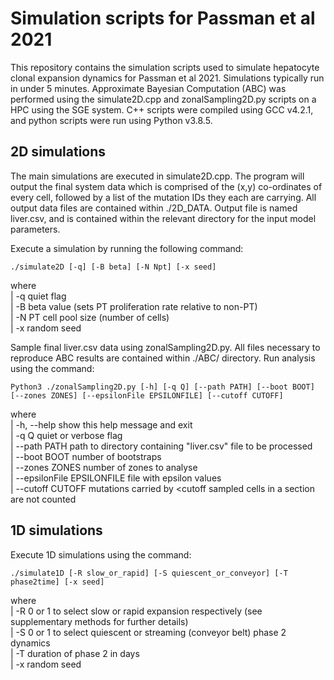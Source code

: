 # Simulation scripts for Passman et al 2021

This repository contains the simulation scripts used to simulate hepatocyte clonal expansion dynamics for Passman et al 2021. Simulations typically run in under 5 minutes. Approximate Bayesian Computation (ABC) was performed using the simulate2D.cpp and zonalSampling2D.py scripts on a HPC using the SGE system. C++ scripts were compiled using GCC v4.2.1, and python scripts were run using Python v3.8.5.


## 2D simulations

The main simulations are executed in simulate2D.cpp. The program will output the final system data which is comprised of the (x,y) co-ordinates of every cell, followed by a list of the mutation IDs they each are carrying. All output data files are contained within ./2D_DATA. Output file is named liver.csv, and is contained within the relevant directory for the input model parameters.

Execute a simulation by running the following command:

```
./simulate2D [-q] [-B beta] [-N Npt] [-x seed]
```

where\
|  -q	quiet flag\
|  -B	beta value (sets PT proliferation rate relative to non-PT)\
|  -N	PT cell pool size (number of cells)\
|  -x	random seed


Sample final liver.csv data using zonalSampling2D.py. All files necessary to reproduce ABC results are contained within ./ABC/ directory. Run analysis using the command:

```
Python3 ./zonalSampling2D.py [-h] [-q Q] [--path PATH] [--boot BOOT] [--zones ZONES] [--epsilonFile EPSILONFILE] [--cutoff CUTOFF]
```

where\
|  -h, --help            show this help message and exit\
|  -q Q                  quiet or verbose flag\
|  --path PATH           path to directory containing "liver.csv" file to be processed\
|  --boot BOOT           number of bootstraps\
|  --zones ZONES         number of zones to analyse\
|  --epsilonFile EPSILONFILE	file with epsilon values\
|  --cutoff CUTOFF       mutations carried by <cutoff sampled cells in a section are not counted


## 1D simulations

Execute 1D simulations using the command:

```
./simulate1D [-R slow_or_rapid] [-S quiescent_or_conveyor] [-T phase2time] [-x seed]
```

where\
|  -R	0 or 1 to select slow or rapid expansion respectively (see supplementary methods for further details)\
|  -S	0 or 1 to select quiescent or streaming (conveyor belt) phase 2 dynamics\
|  -T	duration of phase 2 in days\
|  -x	random seed



